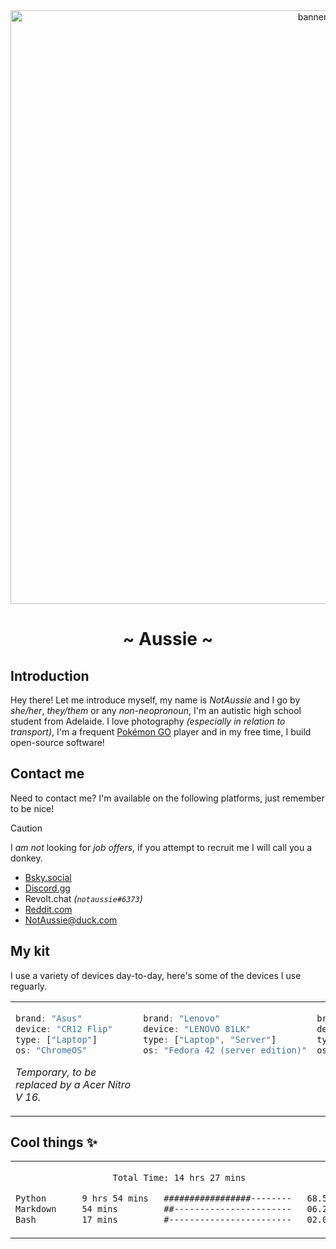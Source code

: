 <div align="center">
  <img alt="banner" width="950px" src="https://github.com/user-attachments/assets/747f4cbb-7257-4732-9a27-ee617660f4b3" />
  <h1>~ Aussie ~</h1>
</div>

## Introduction
Hey there! Let me introduce myself, my name is _NotAussie_ and I go by _she/her_, _they/them_ or any _non-neopronoun_, I'm an autistic high school student from Adelaide. I love photography _(especially in relation to transport)_, I'm a frequent [Pokémon GO](https://pokemongo.com/) player and in my free time, I build open-source software!

## Contact me

Need to contact me? I'm available on the following platforms, just remember to be nice!

>[!CAUTION]
> I _am not_ looking for _job offers_, if you attempt to recruit me I will call you a donkey.

- [Bsky.social](https://bsky.app/profile/did:plc:lbqr5qcbc6jqcxlluekls6gf)
- [Discord.gg](https://discord.com/users/1248159065633460331)
- Revolt.chat _(`notaussie#6373`)_
- [Reddit.com](https://www.reddit.com/user/AnAussieDeveloper/)
- [NotAussie@duck.com](mailto:NotAussie@duck.com)

## My kit
I use a variety of devices day-to-day, here's some of the devices I use reguarly.

<table>
<tr>
<td width="50%">

```javascript
brand: "Asus"
device: "CR12 Flip"    
type: ["Laptop"]
os: "ChromeOS"
```

_Temporary, to be replaced by a Acer Nitro V 16._

</td>
<td valign="top" width="50%">

```javascript
brand: "Lenovo"
device: "LENOVO 81LK"
type: ["Laptop", "Server"]
os: "Fedora 42 (server edition)"
```

</td>
<td valign="top" width="50%">
  
```javascript
brand: "Apple"
device: "iPhone 12"
type: ["Phone"]
os: "iOS 26.0 (Beta)"  
```

</td>
<td valign="top" width="50%">

```javascript
brand: "Samsung"
device: "Note 10+"
type: ["Phone"]
os: "One UI 4 (Android 12L)"
```

</td>
<td valign="top" width="50%">

```javascript
brand: "JBL"
device: "Tune 670NC"
type: ["Headphones"]    
```

</td>
</tr>
</table>

## Cool things ✨

<table>
<tr>
<td valign="top" align="center" width="50%">
<!--START_SECTION:waka-->

```txt
Total Time: 14 hrs 27 mins

Python       9 hrs 54 mins   #################--------   68.57 %
Markdown     54 mins         ##-----------------------   06.27 %
Bash         17 mins         #------------------------   02.02 %
```

<!--END_SECTION:waka-->
</td>
<td valign="top" align="center" width="50%">
  <img src="https://holopin.me/notaussie" alt="My Holopin.io badges">
</td>
</tr>
</table>

